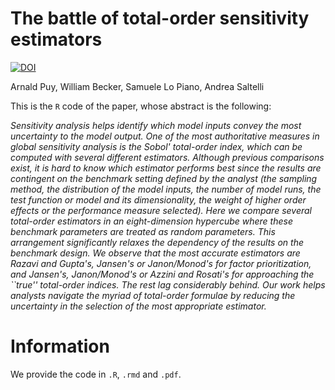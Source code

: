 
# The battle of total-order sensitivity estimators

[![DOI](https://zenodo.org/badge/DOI/10.5281/zenodo.4276948.svg)](https://doi.org/10.5281/zenodo.4276948)

Arnald Puy, William Becker, Samuele Lo Piano, Andrea Saltelli

This is the `R` code of the paper, whose abstract is the following:

*Sensitivity analysis helps identify which model inputs convey the most uncertainty to the model output. One of the most authoritative measures in global sensitivity analysis is the Sobol' total-order index, which can be computed with several different estimators. Although previous comparisons exist, it is hard to know which estimator performs best since the results are contingent on the benchmark setting defined by the analyst (the sampling method, the distribution of the model inputs, the number of model runs, the test function or model and its dimensionality, the weight of higher order effects or the performance measure selected). Here we compare several total-order estimators in an eight-dimension hypercube where these benchmark parameters are treated as random parameters. This arrangement significantly relaxes the dependency of the results on the benchmark design. We observe that the most accurate estimators are Razavi and Gupta's, Jansen's or Janon/Monod's for factor prioritization, and Jansen's, Janon/Monod's or Azzini and Rosati's for approaching the ``true'' total-order indices. The rest lag considerably behind. Our work helps analysts navigate the myriad of total-order formulae by reducing the uncertainty in the selection of the most appropriate estimator.*

# Information

We provide the code in `.R`, `.rmd` and `.pdf`.

